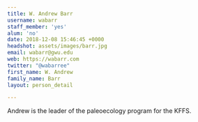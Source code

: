 ```yaml
---
title: W. Andrew Barr
username: wabarr
staff_member: 'yes'
alum: 'no'
date: 2018-12-08 15:46:45 +0000
headshot: assets/images/barr.jpg
email: wabarr@gwu.edu
web: https://wabarr.com
twitter: "@wabarree"
first_name: W. Andrew
family_name: Barr
layout: person_detail

---
```

Andrew is the leader of the paleoecology program for the KFFS.